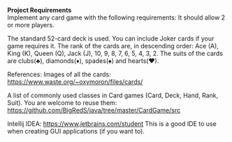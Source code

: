 <b>Project Requirements</b> <br>
Implement any card game with the following requirements:
It should allow 2 or more players.

The standard 52-card deck is used. You can include Joker cards if your game requires it.
The rank of the cards are, in descending order: Ace (A), King (K), Queen (Q), Jack (J), 10, 9, 8, 7, 6, 5, 4, 3, 2.
The suits of the cards are clubs(♣), diamonds(♦), spades(♠) and hearts(♥).


References:
Images of all the cards: https://www.waste.org/~oxymoron/files/cards/

A list of commonly used classes in Card games (Card, Deck, Hand, Rank, Suit). You are welcome to reuse them: https://github.com/BigRedS/java/tree/master/CardGame/src

Intellij IDEA: https://www.jetbrains.com/student 
	This is a good IDE to use when creating GUI applications (if you want to).
